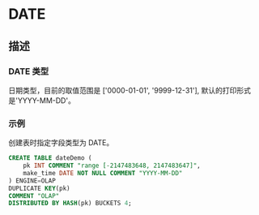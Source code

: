 # DATE

## 描述

### DATE 类型

日期类型，目前的取值范围是 ['0000-01-01', '9999-12-31'], 默认的打印形式是'YYYY-MM-DD'。

### 示例

创建表时指定字段类型为 DATE。

```sql
CREATE TABLE dateDemo (
    pk INT COMMENT "range [-2147483648, 2147483647]",
    make_time DATE NOT NULL COMMENT "YYYY-MM-DD"
) ENGINE=OLAP 
DUPLICATE KEY(pk)
COMMENT "OLAP"
DISTRIBUTED BY HASH(pk) BUCKETS 4;
```

